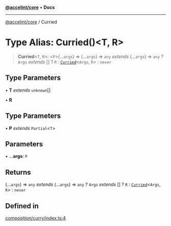 [**@accelint/core**](../README.md) • **Docs**

***

[@accelint/core](../README.md) / Curried

# Type Alias: Curried()\<T, R\>

> **Curried**\<`T`, `R`\>: \<`P`\>(...`args`) => (...`args`) => `any` *extends* (...`args`) => `any` ? `Args` *extends* [] ? `R` : [`Curried`](Curried.md)\<`Args`, `R`\> : `never`

## Type Parameters

• **T** *extends* `unknown`[]

• **R**

## Type Parameters

• **P** *extends* `Partial`\<`T`\>

## Parameters

• ...**args**: `P`

## Returns

(...`args`) => `any` *extends* (...`args`) => `any` ? `Args` *extends* [] ? `R` : [`Curried`](Curried.md)\<`Args`, `R`\> : `never`

## Defined in

[composition/curry/index.ts:4](https://github.com/gohypergiant/standard-toolkit/blob/424b88fd48a5bcc02ed99ee27fd64cd73349aa30/packages/core/src/composition/curry/index.ts#L4)
